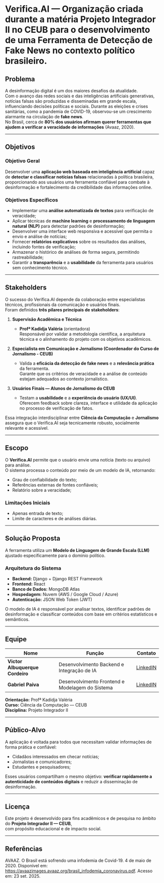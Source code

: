 # Verifica.AI — Organização criada durante a matéria Projeto Integrador II no CEUB para o desenvolvimento de uma Ferramenta de Detecção de Fake News no contexto político brasileiro.

## Problema

A desinformação digital é um dos maiores desafios da atualidade.  
Com o avanço das redes sociais e das inteligências artificiais generativas, notícias falsas são produzidas e disseminadas em grande escala, influenciando decisões políticas e sociais.
Durante as eleições e crises sanitárias, como a pandemia de COVID-19, observou-se um crescimento alarmante na circulação de **fake news**.  
No Brasil, cerca de **80% dos usuários afirmam querer ferramentas que ajudem a verificar a veracidade de informações** (Avaaz, 2020).

---

## Objetivos

### Objetivo Geral
Desenvolver uma **aplicação web baseada em inteligência artificial** capaz de **detectar e classificar notícias falsas** relacionadas à política brasileira,  
proporcionando aos usuários uma ferramenta confiável para combate à desinformação e fortalecimento da credibilidade das informações online.

### Objetivos Específicos
- Implementar uma **análise automatizada de textos** para verificação de veracidade;  
- Aplicar técnicas de **machine learning** e **processamento de linguagem natural (NLP)** para detectar padrões de desinformação;  
- Desenvolver uma interface web responsiva e acessível que permita o envio e análise de notícias;  
- Fornecer **relatórios explicativos** sobre os resultados das análises, incluindo fontes de verificação;  
- Armazenar o histórico de análises de forma segura, permitindo rastreabilidade;  
- Garantir a **transparência** e a **usabilidade** da ferramenta para usuários sem conhecimento técnico.

---

## Stakeholders

O sucesso do Verifica.AI depende da colaboração entre especialistas técnicos, profissionais da comunicação e usuários finais.  
Foram definidos **três pilares principais de stakeholders**:

1. **Supervisão Acadêmica e Técnica**  
   - **Profª Kadidja Valéria** (orientadora)  
   Responsável por validar a metodologia científica, a arquitetura técnica e o alinhamento do projeto com os objetivos acadêmicos.

2. **Especialista em Comunicação e Jornalismo (Coordenador do Curso de Jornalismo - CEUB)**  
   - Valida a **eficácia da detecção de fake news** e a **relevância prática** da ferramenta.  
   Garante que os critérios de veracidade e a análise de conteúdo estejam adequados ao contexto jornalístico.

3. **Usuários Finais — Alunos de Jornalismo do CEUB**  
   - Testam a **usabilidade** e a **experiência do usuário (UX/UI)**.  
   Oferecem feedback sobre clareza, interface e utilidade da aplicação no processo de verificação de fatos.

Essa integração interdisciplinar entre **Ciência da Computação** e **Jornalismo** assegura que o Verifica.AI seja tecnicamente robusto, socialmente relevante e acessível.

---

## Escopo

O **Verifica.Al** permite que o usuário envie uma notícia (texto ou arquivo) para análise.  
O sistema processa o conteúdo por meio de um modelo de IA, retornando:

- Grau de confiabilidade do texto;  
- Referências externas de fontes confiáveis;  
- Relatório sobre a veracidade;  

### Limitações Iniciais
- Apenas entrada de texto;  
- Limite de caracteres e de análises diárias.

---

## Solução Proposta

A ferramenta utiliza um **Modelo de Linguagem de Grande Escala (LLM)** ajustado especificamente para o domínio político.  

### Arquitetura do Sistema
- **Backend:** Django + Django REST Framework  
- **Frontend:** React  
- **Banco de Dados:** MongoDB Atlas  
- **Hospedagem:** Nuvem (AWS / Google Cloud / Azure)  
- **Autenticação:** JSON Web Token (JWT)

O modelo de IA é responsável por analisar textos, identificar padrões de desinformação e classificar conteúdos com base em critérios estatísticos e semânticos.

---

## Equipe

| Nome | Função | Contato |
|------|--------|------------|
| **Victor Albuquerque Cordeiro** | Desenvolvimento Backend e Integração de IA | [LinkedIN](https://www.linkedin.com/in/victoralbucorde/) |
| **Gabriel Paiva** | Desenvolvimento Frontend e Modelagem do Sistema | [LinkedIN](https://www.linkedin.com/in/gabriel-navarro-paiva-901662299/) |

**Orientação:** Profª Kadidja Valéria  
**Curso:** Ciência da Computação — CEUB  
**Disciplina:** Projeto Integrador II  

---

## Público-Alvo

A aplicação é voltada para todos que necessitam validar informações de forma prática e confiável:

- Cidadãos interessados em checar notícias;  
- Jornalistas e comunicadores;  
- Estudantes e pesquisadores;
  
Esses usuários compartilham o mesmo objetivo: **verificar rapidamente a autenticidade de conteúdos digitais** e reduzir a disseminação de desinformação.

---

## Licença

Este projeto é desenvolvido para fins acadêmicos e de pesquisa no âmbito do **Projeto Integrador II — CEUB**,  
com propósito educacional e de impacto social.

---

## Referências

AVAAZ. O Brasil está sofrendo uma infodemia de Covid-19. 4 de maio de 2020. Disponível em: https://avaazimages.avaaz.org/brasil_infodemia_coronavirus.pdf. Acesso em: 23 set. 2025.
